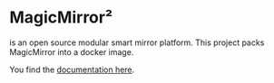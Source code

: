 # **MagicMirror²**

is an open source modular smart mirror platform. This project packs MagicMirror into a docker image.

You find the [documentation here](https://khassel.gitlab.io/magicmirror/).
